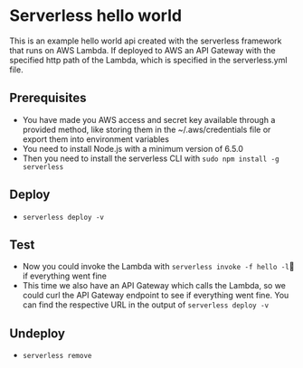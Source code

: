 # Serverless hello world
This is an example hello world api created with the serverless framework that runs on AWS Lambda. If deployed to AWS an API Gateway with the specified http path of the Lambda, which is specified in the serverless.yml file.


## Prerequisites

* You have made you AWS access and secret key available through a provided method, like storing them in the ~/.aws/credentials file or export them into environment variables
* You need to install Node.js  with a minimum version of 6.5.0 
* Then you need to install the serverless CLI with `sudo npm install -g serverless`


## Deploy

* `serverless deploy -v`


## Test

* Now you could invoke the Lambda with `serverless invoke -f hello -l` if everything went fine
* This time we also have an API Gateway which calls the Lambda, so we could curl the API Gateway endpoint to see if everything went fine. You can find the respective URL in the output of `serverless deploy -v`


## Undeploy

* `serverless remove`